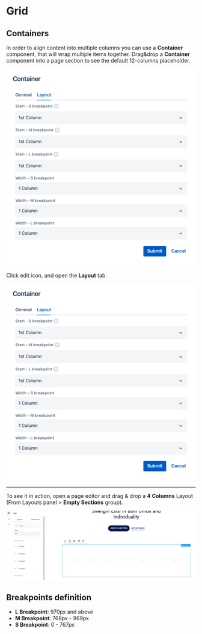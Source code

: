 # Grid

## Containers
In order to align content into multiple columns you can use a **Container** component, that will wrap multiple items together.
Drag&drop a **Container** component into a page section to see the default 12-columns placeholder. 

<p align="center" width="100%">
    <img src="./resize.jpg" alt="Grid options">
</p>

Click edit icon, and open the **Layout** tab.

<p align="center" width="100%">
    <img src="./resize.jpg" alt="Grid options">
</p>



----

To see it in action, open a page editor and drag & drop a **4 Columns** Layout (From Layouts panel > __Empty Sections__ group).

<p align="center" width="100%">
    <img src="./4-cols.jpg" alt="4 Containers">
</p>

## Breakpoints definition

- **L Breakpoint**: 970px and above
- **M Breakpoint**: 768px - 969px
- **S Breakpoint**: 0 - 767px
